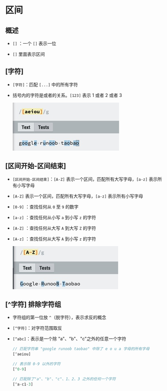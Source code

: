 # 区间

## 概述

- `[]` ：一个 `[]` 表示一位

- `[]` 里面表示区间

## [字符]

- `[字符]`：匹配 `[...]` 中的所有字符

- 括号内的字符是或者的关系。`[123]` 表示 1 或者 2 或者 3

    ![字符](image/\[字符].jpg)

## [区间开始-区间结束]

- `[区间开始-区间结束]`：`[A-Z]` 表示一个区间，匹配所有大写字母，`[a-z]` 表示所有小写字母

- `[A-Z]` 表示一个区间，匹配所有大写字母，`[a-z]` 表示所有小写字母

- `[0-9]` ：查找任何从 `0` 至 `9` 的数字

- `[a-z]` ：查找任何从小写 `a` 到小写 `z` 的字符

- `[A-Z]` ：查找任何从大写 `A` 到大写 `Z` 的字符

- `[A-z]` ：查找任何从大写 `A` 到小写 `z` 的字符

    ![区间开始-区间结束](image/\[区间开始-区间结束].jpg)

## [^字符] 排除字符组

- 字符组的第一位放 `^`（脱字符），表示求反的概念

- `[^字符]`：对字符范围取反

- `[^abc]`：表示是一个除 "a"、"b"、"c"之外的任意一个字符

    ```js
    // 匹配字符串 "google runoob taobao" 中除了 e o u a 字母的所有字母
    [^aeiou]
    ```

    ```js
    // 表示除 0-9 以外的字符
    [^0-9]
    ```

    ```js
    // 匹配除了"a"、"b"、"c"、1、2、3 之外的任何一个字符
    [^a-c1-3]
    ```
